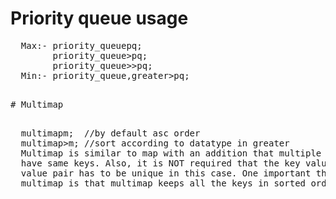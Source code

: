 # Priority queue usage
  <pre>
  Max:- priority_queue<int>pq;
        priority_queue<pair<int,int>>pq;
        priority_queue<pair<int,pair<int,int>>>pq;
  Min:- priority_queue<int,vector<int>,greater<int>>pq;
  </pre>
  
  <pre>
# Multimap
  <pre>
  multimap<data type, data type>m;  //by default asc order
  multimap<data type, data type, greater<data type>>m; //sort according to datatype in greater
  Multimap is similar to map with an addition that multiple elements can
  have same keys. Also, it is NOT required that the key value and mapped 
  value pair has to be unique in this case. One important thing to note about
  multimap is that multimap keeps all the keys in sorted order always
  </pre>
